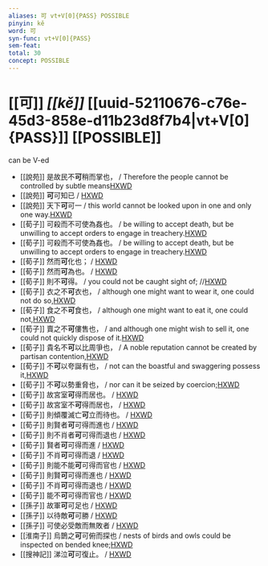 ```yaml
---
aliases: 可 vt+V[0]{PASS} POSSIBLE
pinyin: kě
word: 可
syn-func: vt+V[0]{PASS}
sem-feat: 
total: 30
concept: POSSIBLE 
---
```

# [[可]] *[[kě]]*  [[uuid-52110676-c76e-45d3-858e-d11b23d8f7b4|vt+V[0]{PASS}]] [[POSSIBLE]]
can be V-ed
 - [[說苑]] 是故民不**可**稍而掌也，
                     / Therefore the people cannot be controlled by subtle means[HXWD](https://hxwd.org/textview.html?location=CH1a0907_CHANT_007-8a.27)
 - [[說苑]] **可**可知已 / [HXWD](https://hxwd.org/textview.html?location=CH1a0907_CHANT_016-21a.4)
 - [[說苑]] 天下**可**可一 / this world cannot be looked upon in one and only one way.[HXWD](https://hxwd.org/textview.html?location=CH1a0907_CHANT_016-2a.15)
 - [[荀子]] 可殺而不可使為姦也。
                     / be willing to accept death, but be unwilling to accept orders to engage in treachery.[HXWD](https://hxwd.org/textview.html?location=KR3a0002_tls_007-3a.29)
 - [[荀子]] 可殺而不可使為姦也。
                     / be willing to accept death, but be unwilling to accept orders to engage in treachery.[HXWD](https://hxwd.org/textview.html?location=KR3a0002_tls_007-3a.29)
 - [[荀子]] 然而**可**化也；
                     / [HXWD](https://hxwd.org/textview.html?location=KR3a0002_tls_008-16a.28)
 - [[荀子]] 然而**可**為也。
                     / [HXWD](https://hxwd.org/textview.html?location=KR3a0002_tls_008-16a.31)
 - [[荀子]] 則不**可**得。
                     / you could not be caught sight of; //[HXWD](https://hxwd.org/textview.html?location=KR3a0002_tls_008-6a.46)
 - [[荀子]] 衣之不**可**衣也，
                     / although one might want to wear it, one could not do so,[HXWD](https://hxwd.org/textview.html?location=KR3a0002_tls_008-7a.36)
 - [[荀子]] 食之不**可**食也，
                     / although one might want to eat it, one could not,[HXWD](https://hxwd.org/textview.html?location=KR3a0002_tls_008-7a.37)
 - [[荀子]] 賣之不**可**僂售也，
                     / and although one might wish to sell it, one could not quickly dispose of it.[HXWD](https://hxwd.org/textview.html?location=KR3a0002_tls_008-7a.38)
 - [[荀子]] 貴名不**可**以比周爭也，
                     / A noble reputation cannot be created by partisan contention,[HXWD](https://hxwd.org/textview.html?location=KR3a0002_tls_008-7a.52)
 - [[荀子]] 不**可**以夸誕有也，
                     / not can the boastful and swaggering possess it,[HXWD](https://hxwd.org/textview.html?location=KR3a0002_tls_008-7a.53)
 - [[荀子]] 不**可**以勢重脅也，
                     / nor can it be seized by coercion;[HXWD](https://hxwd.org/textview.html?location=KR3a0002_tls_008-7a.54)
 - [[荀子]] 故宮室**可**得而居也。
                     / [HXWD](https://hxwd.org/textview.html?location=KR3a0002_tls_009-18a.26)
 - [[荀子]] 故宮室不**可**得而居也，
                     / [HXWD](https://hxwd.org/textview.html?location=KR3a0002_tls_009-19a.8)
 - [[荀子]] 則傾覆滅亡**可**立而待也。
                     / [HXWD](https://hxwd.org/textview.html?location=KR3a0002_tls_009-7a.23)
 - [[荀子]] 則賢者**可**可得而進也 / [HXWD](https://hxwd.org/textview.html?location=KR3a0002_tls_010-10a.30)
 - [[荀子]] 則不肖者**可**可得而退也 / [HXWD](https://hxwd.org/textview.html?location=KR3a0002_tls_010-10a.32)
 - [[荀子]] 賢者**可**可得而進 / [HXWD](https://hxwd.org/textview.html?location=KR3a0002_tls_010-10a.33)
 - [[荀子]] 不肖**可**可得而退 / [HXWD](https://hxwd.org/textview.html?location=KR3a0002_tls_010-10a.34)
 - [[荀子]] 則能不能**可**可得而官也 / [HXWD](https://hxwd.org/textview.html?location=KR3a0002_tls_010-10a.35)
 - [[荀子]] 則賢**可**可得而進也 / [HXWD](https://hxwd.org/textview.html?location=KR3a0002_tls_010-11a.29)
 - [[荀子]] 不肖**可**可得而退也 / [HXWD](https://hxwd.org/textview.html?location=KR3a0002_tls_010-11a.30)
 - [[荀子]] 能不**可**可得而官也 / [HXWD](https://hxwd.org/textview.html?location=KR3a0002_tls_010-11a.31)
 - [[孫子]] 故軍**可**可足也 / [HXWD](https://hxwd.org/textview.html?location=KR3b0003_tls_002-2a.7)
 - [[孫子]] 以待敵**可**可勝 / [HXWD](https://hxwd.org/textview.html?location=KR3b0003_tls_004-1a.6)
 - [[孫子]] 可使必受敵而無敗者 / [HXWD](https://hxwd.org/textview.html?location=KR3b0003_tls_005-1a.9)
 - [[淮南子]] 烏鵲之**可**可俯而探也 / nests of birds and owls could be inspected on bended knee;[HXWD](https://hxwd.org/textview.html?location=KR3j0010_tls_013-1a.12)
 - [[搜神記]] 涕泣**可**可復止。 / [HXWD](https://hxwd.org/textview.html?location=KR3l0099_tls_016-21a.35)